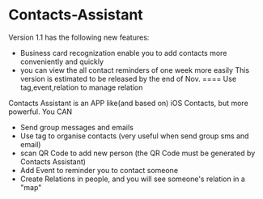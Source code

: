 # Contacts-Assistant
Version 1.1 has the following new features:
- Business card recognization enable you to add contacts more conveniently and quickly
- you can view the all contact reminders of one week more easily
This version is estimated to be released by the end of Nov.
====
Use tag,event,relation to manage relation

Contacts Assistant is an APP like(and based on) iOS Contacts, but more powerful.
You CAN
- Send group messages and emails 
- Use tag to organise contacts (very useful when send group sms and email)
- scan QR Code to add new person (the QR Code must be generated by Contacts Assistant)
- Add Event to reminder you to contact someone
- Create Relations in people, and you will see someone's relation in a "map"

